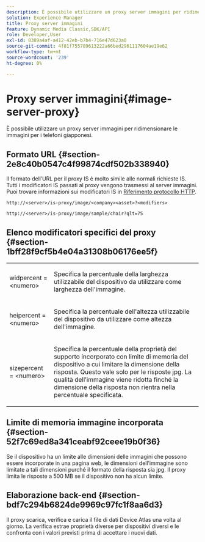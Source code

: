```yaml
---
description: È possibile utilizzare un proxy server immagini per ridimensionare le immagini per i telefoni giapponesi.
solution: Experience Manager
title: Proxy server immagini
feature: Dynamic Media Classic,SDK/API
role: Developer,User
exl-id: 0389a4af-a412-42eb-b7b4-716e47d623a0
source-git-commit: 4f81f755789613222a66bed2961117604ae19e62
workflow-type: tm+mt
source-wordcount: '239'
ht-degree: 0%

---
```


# Proxy server immagini{#image-server-proxy}

È possibile utilizzare un proxy server immagini per ridimensionare le immagini per i telefoni giapponesi.

## Formato URL {#section-2e8c40b0547c4f99874cdf502b338940}

Il formato dell’URL per il proxy IS è molto simile alle normali richieste IS. Tutti i modificatori IS passati al proxy vengono trasmessi al server immagini. Puoi trovare informazioni sui modificatori IS in [Riferimento protocollo HTTP](../../is-api/http-ref/image-serving-api-ref/c-http-protocol-reference/c-introduction/c-introduction.md#concept-dbbd5241bc6248ad9b9d7f6c635c311e).

`http://<server>/is-proxy/image/<company><asset>?<modifiers>`

`http://<server>/is-proxy/image/sample/chair?qlt=75`

## Elenco modificatori specifici del proxy {#section-1bff28f9cf5b4e04a31308b06176ee5f}

<table id="simpletable_40C1DFB183B54A79BCF65D51ED480CE0"> 
 <tr class="strow"> 
  <td class="stentry"> <p><span class="codeph"> widpercent = &lt;numero&gt;</span> </p></td> 
  <td class="stentry"> <p>Specifica la percentuale della larghezza utilizzabile del dispositivo da utilizzare come larghezza dell'immagine. </p></td> 
 </tr> 
 <tr class="strow"> 
  <td class="stentry"> <p><span class="codeph"> heipercent = &lt;numero&gt;</span> </p></td> 
  <td class="stentry"> <p>Specifica la percentuale dell'altezza utilizzabile del dispositivo da utilizzare come altezza dell'immagine. </p></td> 
 </tr> 
 <tr class="strow"> 
  <td class="stentry"> <p><span class="codeph"> sizepercent = &lt;numero&gt;</span> </p></td> 
  <td class="stentry"> <p>Specifica la percentuale della proprietà del supporto incorporato con limite di memoria del dispositivo a cui limitare la dimensione della risposta. Questo vale solo per le risposte jpg. La qualità dell’immagine viene ridotta finché la dimensione della risposta non rientra nella percentuale specificata. </p></td> 
 </tr> 
</table>

## Limite di memoria immagine incorporata {#section-52f7c69ed8a341ceabf92ceee19b0f36}

Se il dispositivo ha un limite alle dimensioni delle immagini che possono essere incorporate in una pagina web, le dimensioni dell’immagine sono limitate a tali dimensioni purché il formato della risposta sia jpg. Il proxy limita le risposte a 500 MB se il dispositivo non ha alcun limite.

## Elaborazione back-end {#section-bdf7c294b6824de9969c97fc1f8aa6d3}

Il proxy scarica, verifica e carica il file di dati Device Atlas una volta al giorno. La verifica estrae proprietà diverse per dispositivi diversi e le confronta con i valori previsti prima di accettare i nuovi dati.
